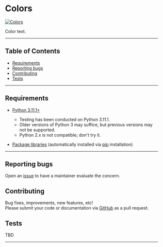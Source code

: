 
# Colors #

[![Colors][repo_badge]](#colors)

Color text.

---

## Table of Contents ##

* [Requirements](#requirements)
* [Reporting bugs](#reporting-bugs)
* [Contributing](#contributing)
* [Tests](#tests)

---

## Requirements ##

* [Python 3.11.1+][python_install]
  * Testing has been conducted on Python 3.11.1.
  * Older versions of Python 3 may suffice, but previous versions may not be supported.
  * Python 2.x is not compatible; don't try it.

* [Package libraries](requirements.txt) (automatically installed via [pip][pip_install] installation)

---

## Reporting bugs ##

Open an [issue][repo_issue] to have a maintainer evaluate the concern.

## Contributing ##

Bug fixes, improvements, new features, etc! \
Please submit your code or documentation via [GitHub][repo] as a pull request.

## Tests ##

TBD

---

[repo]: https://github.com/Reyalsorik/python-colors
[repo_issue]: https://github.com/Reyalsorik/python-colors/issues

[repo_badge]: https://img.shields.io/badge/Colors-555555.svg?logo=github

[python_install]: https://www.python.org/downloads/
[pip_install]: https://pip.pypa.io/en/stable/installation/
